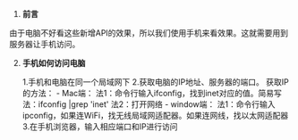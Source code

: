 1. **前言**

由于电脑不好看这些新增API的效果，所以我们使用手机来看效果。这就需要用到服务器让手机访问。


2. **手机如何访问电脑**

    1.手机和电脑在同一个局域网下
    2.获取电脑的IP地址、服务器的端口。
        获取IP的方法：
            - Mac端：
                法1：命令行输入ifconfig，找到inet对应的值。简易写法：ifconfig |grep 'inet'
                法2：打开网络
            - window端：
                法1：命令行输入ipconfig，如果连WiFi，找无线局域网适配器。如果连网线，找以太网适配器
    3.在手机浏览器，输入相应端口和IP进行访问
